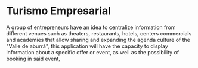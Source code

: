 # Turismo Empresarial
A group of entrepreneurs have an idea to centralize information from different venues such as theaters, restaurants, hotels, centers commercials and academies that allow sharing and expanding the agenda culture of the "Valle de aburrá", this application will have the capacity to display information about a specific offer or event, as well as the possibility of booking in said event,

